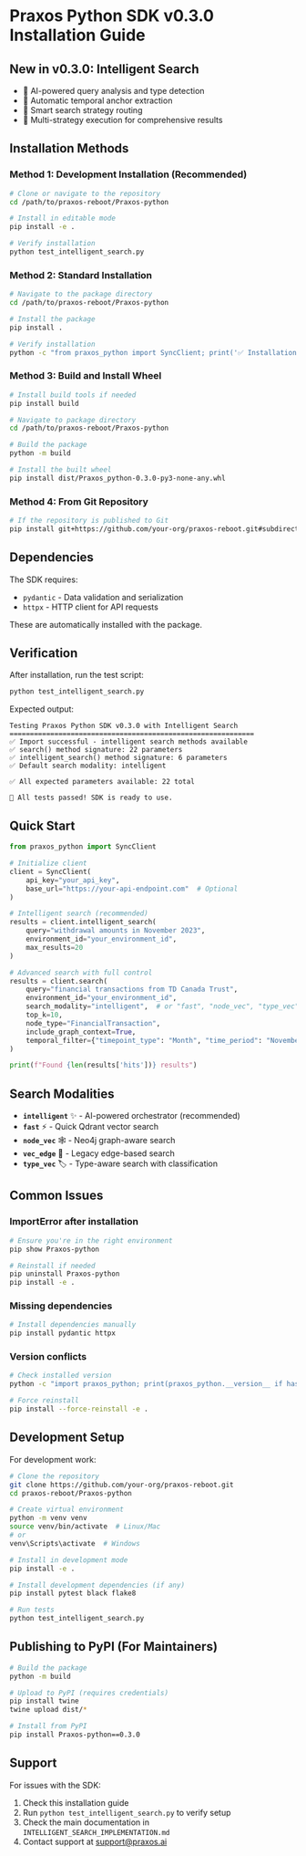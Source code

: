# Praxos Python SDK v0.3.0 Installation Guide

## New in v0.3.0: Intelligent Search
- 🧠 AI-powered query analysis and type detection
- 📅 Automatic temporal anchor extraction  
- 🎯 Smart search strategy routing
- 🔄 Multi-strategy execution for comprehensive results

## Installation Methods

### Method 1: Development Installation (Recommended)
```bash
# Clone or navigate to the repository
cd /path/to/praxos-reboot/Praxos-python

# Install in editable mode
pip install -e .

# Verify installation
python test_intelligent_search.py
```

### Method 2: Standard Installation
```bash
# Navigate to the package directory
cd /path/to/praxos-reboot/Praxos-python

# Install the package
pip install .

# Verify installation
python -c "from praxos_python import SyncClient; print('✅ Installation successful')"
```

### Method 3: Build and Install Wheel
```bash
# Install build tools if needed
pip install build

# Navigate to package directory
cd /path/to/praxos-reboot/Praxos-python

# Build the package
python -m build

# Install the built wheel
pip install dist/Praxos_python-0.3.0-py3-none-any.whl
```

### Method 4: From Git Repository
```bash
# If the repository is published to Git
pip install git+https://github.com/your-org/praxos-reboot.git#subdirectory=Praxos-python
```

## Dependencies

The SDK requires:
- `pydantic` - Data validation and serialization
- `httpx` - HTTP client for API requests

These are automatically installed with the package.

## Verification

After installation, run the test script:

```bash
python test_intelligent_search.py
```

Expected output:
```
Testing Praxos Python SDK v0.3.0 with Intelligent Search
============================================================
✅ Import successful - intelligent search methods available
✅ search() method signature: 22 parameters
✅ intelligent_search() method signature: 6 parameters
✅ Default search modality: intelligent

✅ All expected parameters available: 22 total

🎉 All tests passed! SDK is ready to use.
```

## Quick Start

```python
from praxos_python import SyncClient

# Initialize client
client = SyncClient(
    api_key="your_api_key",
    base_url="https://your-api-endpoint.com"  # Optional
)

# Intelligent search (recommended)
results = client.intelligent_search(
    query="withdrawal amounts in November 2023",
    environment_id="your_environment_id",
    max_results=20
)

# Advanced search with full control
results = client.search(
    query="financial transactions from TD Canada Trust", 
    environment_id="your_environment_id",
    search_modality="intelligent",  # or "fast", "node_vec", "type_vec"
    top_k=10,
    node_type="FinancialTransaction",
    include_graph_context=True,
    temporal_filter={"timepoint_type": "Month", "time_period": "November"}
)

print(f"Found {len(results['hits'])} results")
```

## Search Modalities

- **`intelligent`** ✨ - AI-powered orchestrator (recommended)
- **`fast`** ⚡ - Quick Qdrant vector search  
- **`node_vec`** 🕸️ - Neo4j graph-aware search
- **`vec_edge`** 📎 - Legacy edge-based search
- **`type_vec`** 🏷️ - Type-aware search with classification

## Common Issues

### ImportError after installation
```bash
# Ensure you're in the right environment
pip show Praxos-python

# Reinstall if needed
pip uninstall Praxos-python
pip install -e .
```

### Missing dependencies
```bash
# Install dependencies manually
pip install pydantic httpx
```

### Version conflicts
```bash
# Check installed version
python -c "import praxos_python; print(praxos_python.__version__ if hasattr(praxos_python, '__version__') else 'Version info not available')"

# Force reinstall
pip install --force-reinstall -e .
```

## Development Setup

For development work:

```bash
# Clone the repository
git clone https://github.com/your-org/praxos-reboot.git
cd praxos-reboot/Praxos-python

# Create virtual environment
python -m venv venv
source venv/bin/activate  # Linux/Mac
# or
venv\Scripts\activate  # Windows

# Install in development mode
pip install -e .

# Install development dependencies (if any)
pip install pytest black flake8

# Run tests
python test_intelligent_search.py
```

## Publishing to PyPI (For Maintainers)

```bash
# Build the package
python -m build

# Upload to PyPI (requires credentials)
pip install twine
twine upload dist/*

# Install from PyPI
pip install Praxos-python==0.3.0
```

## Support

For issues with the SDK:
1. Check this installation guide
2. Run `python test_intelligent_search.py` to verify setup
3. Check the main documentation in `INTELLIGENT_SEARCH_IMPLEMENTATION.md`
4. Contact support at support@praxos.ai